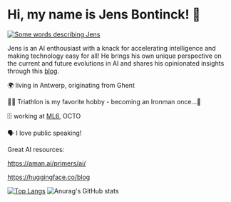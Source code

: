 <h1>Hi, my name is Jens Bontinck! 👋</h1>

<a href="https://git.io/typing-svg">
  <img src="https://readme-typing-svg.demolab.com?font=Fira+Code&duration=2500&pause=1000&color=198A1B&width=435&lines=Machine+Learning+and+AI;Public+Speaker;Lecturer+at+business+School;Triathlete;Father;" alt="Some words describing Jens" />
</a>

<p>
  Jens is an AI enthousiast with a knack for accelerating intelligence and making technology easy for all! He brings his own unique perspective on the current and future evolutions in AI and shares his opinionated insights through this <a href="https://medium.com/@jens.bontinck">blog</a>. 

  🌍 living in Antwerp, originating from Ghent
  
  🚴🏻 Triathlon is my favorite hobby - becoming an Ironman once...💭
  
  🗄️ working at <a href="www.ml6.eu">ML6</a>, OCTO

  🗣 I love public speaking!
  

</p>

<p>Great AI resources:
  
https://aman.ai/primers/ai/

https://huggingface.co/blog


</p>

[![Top Langs](https://github-readme-stats.vercel.app/api/top-langs/?username=jbontinck)](https://github.com/anuraghazra/github-readme-stats)
![Anurag's GitHub stats](https://github-readme-stats.vercel.app/api?username=jbontinck&show_icons=true&theme=default)
